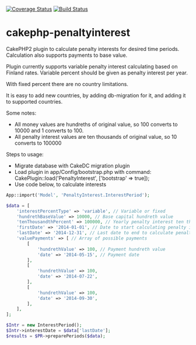 [![Coverage Status](https://coveralls.io/repos/makallio85/cakephp-penaltyinterest/badge.svg)](https://coveralls.io/r/makallio85/cakephp-penaltyinterest)
[![Build Status](https://travis-ci.org/makallio85/cakephp-penaltyinterest.svg)](https://travis-ci.org/makallio85/cakephp-penaltyinterest)

# cakephp-penaltyinterest
CakePHP2 plugin to calculate penalty interests for desired time periods. Calculation also supports payments to base value.

Plugin currently supports variable penalty interest calculating based on Finland rates. Variable percent should be given as penalty interest per year.

With fixed percent there are no country limitations.

It is easy to add new countries, by adding db-migration for it, and adding it to supported countries.

Some notes:
- All money values are hundreths of original value, so 100 converts to 10000 and 1 converts to 100.
- All penalty interest values are ten thousands of original value, so 10 converts to 100000

Steps to usage:
- Migrate database with CakeDC migration plugin
- Load plugin in app/Config/bootstrap.php with command: CakePlugin::load('PenaltyInterest', ['bootstrap' => true]);
- Use code below, to calculate interests

```php
App::import('Model', 'PenaltyInterest.InterestPeriod');

$data = [
    'interestPercentType' => 'variable', // Variable or fixed
    'hundrethBaseValue' => 10000, // Base capital hundreth value
    'tenThousandthPercent' => 100000, // Yearly penalty interest ten thousandth percent 
    'firstDate' => '2014-01-01', // Date to start calculating penalty interests (due date of capital)
    'lastDate' => '2014-12-31', // Last date to end to calculate penalty interests (typically current date)
    'valuePayments' => [ // Array of possible payments
        [
            'hundrethValue' => 100, // Payment hundreth value
            'date' => '2014-05-15', // Payment date
        ],
        [
            'hundrethValue' => 100,
            'date' => '2014-07-22',
        ],
        [
            'hundrethValue' => 100,
            'date' => '2014-09-30',
        ],
    ],
];

$Intr = new InterestPeriod();
$Intr->interestDate = $data['lastDate'];
$results = $PR->preparePeriods($data);
```

